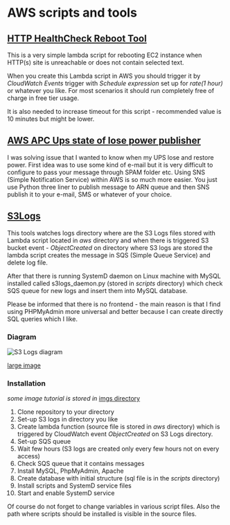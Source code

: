 # AWS scripts and tools

## [HTTP HealthCheck Reboot Tool](https://github.com/koss822/misc/blob/master/Aws/http_healthcheck_reboot_lambda.py)

This is a very simple lambda script for rebooting EC2 instance when HTTP(s) site is unreachable or does not contain selected text.

When you create this Lambda script in AWS you should trigger it by _CloudWatch Events_ trigger with _Schedule expression_ set up for _rate(1 hour)_ or whatever you like. For most scenarios it should run completely free of charge in free tier usage.

It is also needed to increase timeout for this script - recommended value is 10 minutes but might be lower.

## [AWS APC Ups state of lose power publisher](https://github.com/koss822/misc/blob/master/Aws/apcupsarn/)

I was solving issue that I wanted to know when my UPS lose and restore power. First idea was to use some kind of e-mail but it is very difficult to configure to pass your message through SPAM folder etc. Using SNS (Simple Notification Service) within AWS is so much more easier. You just use Python three liner to publish message to ARN queue and then SNS publish it to your e-mail, SMS or whatever of your choice.

## [S3Logs](https://github.com/koss822/misc/tree/master/Aws/s3logs)

This tools watches logs directory where are the S3 Logs files stored with Lambda script located in _aws_ directory and when there is triggered S3 bucket event - _ObjectCreated_ on directory where S3 logs are stored the lambda script creates the message in SQS (Simple Queue Service) and delete log file.

After that there is running SystemD daemon on Linux machine with MySQL installed called s3logs_daemon.py (stored in _scripts_ directory) which check SQS queue for new logs and insert them into MySQL database.

Please be informed that there is no frontend - the main reason is that I find using PHPMyAdmin more universal and better because I can create directly SQL queries which I like.

### Diagram
![S3 Logs diagram](https://raw.githubusercontent.com/koss822/misc/master/imgs/s3logssmall.jpg "S3 Logs diagram")

[large image](https://raw.githubusercontent.com/koss822/misc/master/imgs/s3logsbig.jpg)

### Installation

_some image tutorial is stored in_ [imgs directory](https://github.com/koss822/misc/tree/master/Aws/s3logs/imgs)

1. Clone repository to your directory
2. Set-up S3 logs in directory you like
3. Create lambda function (source file is stored in _aws_ directory) which is triggered by CloudWatch event _ObjectCreated_ on S3 Logs directory.
4. Set-up SQS queue
5. Wait few hours (S3 logs are created only every few hours not on every access)
6. Check SQS queue that it contains messages
7. Install MySQL, PhpMyAdmin, Apache
8. Create database with initial structure (sql file is in the _scripts_ directory)
9. Install scripts and SystemD service files
10. Start and enable SystemD service

Of course do not forget to change variables in various script files. Also the path where scripts should be installed is visible in the source files.
